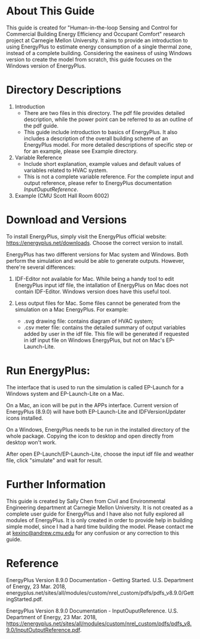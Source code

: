 # About This Guide

This guide is created for "Human-in-the-loop Sensing and Control for Commercial Building Energy Efficiency and Occupant Comfort" research project at Carnegie Mellon University. It aims to provide an introduction to using EnergyPlus to estimate energy consumption of a single thermal zone, instead of a complete building. Considering the easiness of using Windows version to create the model from scratch, this guide focuses on the Windows version of EnergyPlus. 

# Directory Descriptions

1. Introduction
   - There are two files in this directory. The pdf file provides detailed description, while the power point can be referred to as an outline of the pdf guide.
   - This guide include introduction to basics of EnergyPlus. It also includes a description of the overall building scheme of an EnergyPlus model. For more detailed descriptions of specific step or for an example, please see Example directory.
2. Variable Reference
   - Include short explanation, example values and default values of variables related to HVAC system.
   - This is not a complete variable reference. For the complete input and output reference, please refer to EnergyPlus documentation *InputOuputReference*. 
3. Example (CMU Scott Hall Room 6002)

# Download and Versions

To install EnergyPlus, simply visit the EnergyPlus official website: https://energyplus.net/downloads. Choose the correct version to install.

EnergyPlus has two different versions for Mac system and Windows. Both perform the simulation and would be able to generate outputs. However, there're several differences:

1. IDF-Editor not available for Mac. While being a handy tool to edit EnergyPlus input idf file, the intallation of EnergyPlus on Mac does not contain IDF-Editor. Windows version does have this useful tool.

2. Less output files for Mac. Some files cannot be generated from the simulation on a Mac EnergyPlus. For example:
   - .svg drawing file: contains diagram of HVAC system;
   - .csv meter file: contains the detailed summary of output variables added by user in the idf file. This file will be generated if requested in idf input file on Windows EnergyPlus, but not on Mac's EP-Launch-Lite.

# Run EnergyPlus:

The interface that is used to run the simulation is called EP-Launch for a Windows system and EP-Launch-Lite on a Mac. 

On a Mac, an icon will be put in the APPs interface. Current version of EnergyPlus (8.9.0) will have both EP-Launch-Lite and IDFVersionUpdater icons installed. 

On a Windows, EnergyPlus needs to be run in the installed directory of the whole package. Copying the icon to desktop and open directly from desktop won't work. 

After open EP-Launch/EP-Launch-Lite, choose the input idf file and weather file, click "simulate" and wait for result.

# Further Information

This guide is created by Sally Chen from Civil and Environmental Engineering department at Carnegie Mellon University. It is not created as a complete user guide for EnergyPlus and I have also not fully explored all modules of EnergyPlus. It is only created in order to provide help in building simple model, since I had a hard time building the model. Please contact me at kexinc@andrew.cmu.edu for any confusion or any correction to this guide.

# Reference

EnergyPlus Version 8.9.0 Documentation - Getting Started. U.S. Department of Energy, 23 Mar. 2018, energyplus.net/sites/all/modules/custom/nrel_custom/pdfs/pdfs_v8.9.0/GettingStarted.pdf. 

EnergyPlus Version 8.9.0 Documentation - InputOuputReference. U.S. Department of Energy, 23 Mar. 2018, https://energyplus.net/sites/all/modules/custom/nrel_custom/pdfs/pdfs_v8.9.0/InputOutputReference.pdf. 
